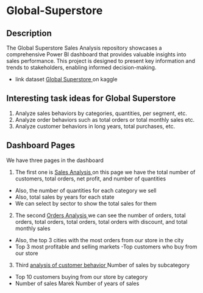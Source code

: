 # Global-Superstore
## Description 
The Global Superstore Sales Analysis repository showcases a comprehensive Power BI dashboard that provides valuable insights into sales performance. 
This project is designed to present key information and trends to stakeholders, enabling informed decision-making.
- link dataset <a href="https://www.kaggle.com/datasets/anandaramg/global-superstore"> Global Superstore <a> on kaggle

## Interesting task ideas for Global Superstore
1. Analyze sales behaviors by categories, quantities, per segment, etc. 
2. Analyze order behaviors such as total orders or total monthly sales etc.
3. Analyze customer behaviors in long years, total purchases, etc.
   
## Dashboard Pages
 We have three pages in the dashboard
1. The first one is <a href="https://github.com/MohamedNasr55/Global-Superstore/blob/main/Sales%20page%20Analysis.png"> Sales Analysis <a> on this page we have the total number of customers, total orders, net profit, and number of quantities  
- Also, the number of quantities for each category we sell 
- Also, total sales by years for each state
- We can select by sector to show the total sales for them 
2. The second <a href="https://github.com/MohamedNasr55/Global-Superstore/blob/main/Order's%20Page%20Analysis.png"> Orders Analysis <a> we can see the number of orders, total orders, total orders, total orders, total orders with discount, and total monthly sales 
- Also, the top 3 cities with the most orders from our store in the city 
- Top 3 most profitable and selling markets
-Top customers who buy from our store
3. Third <a href="https://github.com/MohamedNasr55/Global-Superstore/blob/main/Customers%20Behavior%20Analysis.png"> analysis of customer behavior <a> Number of sales by subcategory
- Top 10 customers buying from our store by category 
- Number of sales Marek Number of years of sales 
